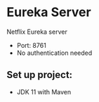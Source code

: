 # Eureka Server

Netflix Eureka server
- Port: 8761
- No authentication needed

## Set up project:
- JDK 11 with Maven
